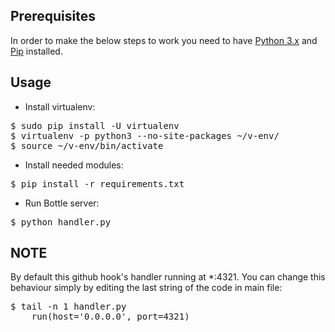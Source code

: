 ## Prerequisites

In order to make the below steps to work you need to have [Python 3.x](http://linuxsysconfig.com/2013/03/running-multiple-python-versions-on-centos6rhel6sl6/) and [Pip](https://pip.pypa.io/en/latest/installing.html)
installed.


## Usage

* Install virtualenv:

<pre>
$ sudo pip install -U virtualenv
$ virtualenv -p python3 --no-site-packages ~/v-env/
$ source ~/v-env/bin/activate
</pre>


* Install needed modules:

<pre>
$ pip install -r requirements.txt
</pre>

* Run Bottle server:

<pre>
$ python handler.py
</pre>

## NOTE
By default this github hook's handler running at *:4321.
You can change this behaviour simply by editing the last string of the code in main file:

<pre>
$ tail -n 1 handler.py 
    run(host='0.0.0.0', port=4321)
</pre>
